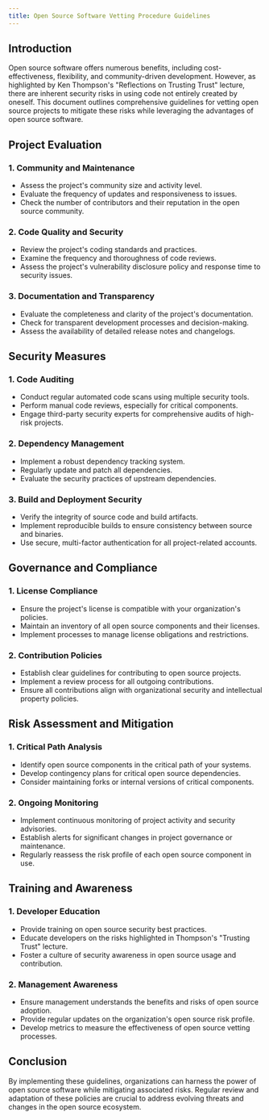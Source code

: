 ```yaml
---
title: Open Source Software Vetting Procedure Guidelines
---
```



## Introduction

Open source software offers numerous benefits, including cost-effectiveness, flexibility, and community-driven development. However, as highlighted by Ken Thompson's "Reflections on Trusting Trust" lecture, there are inherent security risks in using code not entirely created by oneself. This document outlines comprehensive guidelines for vetting open source projects to mitigate these risks while leveraging the advantages of open source software.


## Project Evaluation

### 1. Community and Maintenance

* Assess the project's community size and activity level.
* Evaluate the frequency of updates and responsiveness to issues.
* Check the number of contributors and their reputation in the open source community.

### 2. Code Quality and Security

* Review the project's coding standards and practices.
* Examine the frequency and thoroughness of code reviews.
* Assess the project's vulnerability disclosure policy and response time to security issues.

### 3. Documentation and Transparency

* Evaluate the completeness and clarity of the project's documentation.
* Check for transparent development processes and decision-making.
* Assess the availability of detailed release notes and changelogs.

## Security Measures

### 1. Code Auditing

* Conduct regular automated code scans using multiple security tools.
* Perform manual code reviews, especially for critical components.
* Engage third-party security experts for comprehensive audits of high-risk projects.

### 2. Dependency Management

* Implement a robust dependency tracking system.
* Regularly update and patch all dependencies.
* Evaluate the security practices of upstream dependencies.

### 3. Build and Deployment Security

* Verify the integrity of source code and build artifacts.
* Implement reproducible builds to ensure consistency between source and binaries.
* Use secure, multi-factor authentication for all project-related accounts.

## Governance and Compliance

### 1. License Compliance

* Ensure the project's license is compatible with your organization's policies.
* Maintain an inventory of all open source components and their licenses.
* Implement processes to manage license obligations and restrictions.

### 2. Contribution Policies

* Establish clear guidelines for contributing to open source projects.
* Implement a review process for all outgoing contributions.
* Ensure all contributions align with organizational security and intellectual property policies.

## Risk Assessment and Mitigation

### 1. Critical Path Analysis

* Identify open source components in the critical path of your systems.
* Develop contingency plans for critical open source dependencies.
* Consider maintaining forks or internal versions of critical components.

### 2. Ongoing Monitoring

* Implement continuous monitoring of project activity and security advisories.
* Establish alerts for significant changes in project governance or maintenance.
* Regularly reassess the risk profile of each open source component in use.

## Training and Awareness

### 1. Developer Education

* Provide training on open source security best practices.
* Educate developers on the risks highlighted in Thompson's "Trusting Trust" lecture.
* Foster a culture of security awareness in open source usage and contribution.

### 2. Management Awareness

* Ensure management understands the benefits and risks of open source adoption.
* Provide regular updates on the organization's open source risk profile.
* Develop metrics to measure the effectiveness of open source vetting processes.

## Conclusion

By implementing these guidelines, organizations can harness the power of open source software while mitigating associated risks. Regular review and adaptation of these policies are crucial to address evolving threats and changes in the open source ecosystem.
